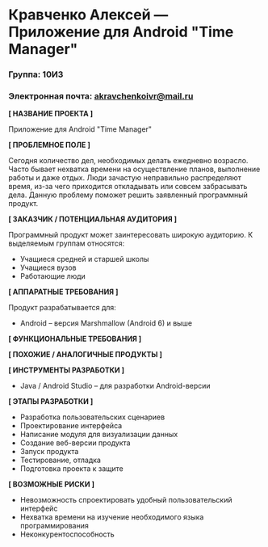 # Кравченко Алексей — Приложение для Android "Time Manager"
### Группа: 10И3
### Электронная почта: akravchenkoivr@mail.ru
**[ НАЗВАНИЕ ПРОЕКТА ]**

Приложение для Android "Time Manager"

**[ ПРОБЛЕМНОЕ ПОЛЕ ]**

Сегодня количество дел, необходимых делать ежедневно возрасло. Часто бывает нехватка времени на осуществление планов, выполнение работы и даже отдых. Люди зачастую неправильно распределяют время, из-за чего приходится откладывать или совсем забрасывать дела. Данную проблему поможет решить заявленный программный продукт.

**[ ЗАКАЗЧИК / ПОТЕНЦИАЛЬНАЯ АУДИТОРИЯ ]**

Программный продукт может заинтересовать широкую аудиторию. К выделяемым группам относятся:

* Учащиеся средней и старшей школы
* Учащиеся вузов
* Работающие люди

**[ АППАРАТНЫЕ ТРЕБОВАНИЯ ]** 

Продукт разрабатывается для:
* Android – версия Marshmallow (Android 6) и выше

**[ ФУНКЦИОНАЛЬНЫЕ ТРЕБОВАНИЯ ]**

**[ ПОХОЖИЕ / АНАЛОГИЧНЫЕ ПРОДУКТЫ ]**

**[ ИНСТРУМЕНТЫ РАЗРАБОТКИ ]**

*	Java / Android Studio – для разработки Android-версии

**[ ЭТАПЫ РАЗРАБОТКИ ]**

*	Разработка пользовательских сценариев
*	Проектирование интерфейса
*	Написание модуля для визуализации данных
*	Создание веб-версии продукта
*	Запуск продукта
*	Тестирование, отладка
*	Подготовка проекта к защите

**[ ВОЗМОЖНЫЕ РИСКИ ]**

*	Невозможность спроектировать удобный пользовательский интерфейс
*	Нехватка времени на изучение необходимого языка программирования
* Неконкурентоспособность
